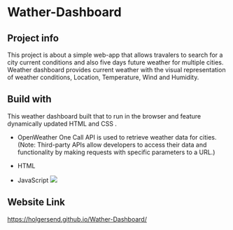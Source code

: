# Wather-Dashboard
## Project info 
This project is about a simple web-app that allows travalers to search for a city current conditions and also five days future weather  for multiple cities. Weather dashboard provides current weather with the visual representation of weather conditions, Location, Temperature, Wind and Humidity.


## Build with 
This weather dashboard built that to run in the browser and feature dynamically updated HTML and CSS . 
* OpenWeather One Call API is used to retrieve weather data for cities. (Note: Third-party APIs allow developers to access their data and functionality by making requests with specific parameters to a URL.)

* HTML

* JavaScript
  <img src="Wather-Dashboard/Screenshot 2023-07-13 at 9.14.32 PM.png">
## Website Link

https://holgersend.github.io/Wather-Dashboard/ 

